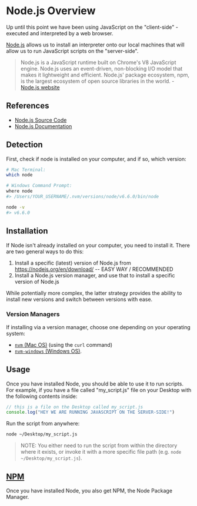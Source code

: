 # Node.js Overview

Up until this point we have been using JavaScript on the "client-side" - executed and interpreted by a web browser.

[Node.js](https://nodejs.org/en/) allows us to install an interpreter onto our local machines that will allow us to run JavaScript scripts on the "server-side".

> Node.js is a JavaScript runtime built on Chrome's V8 JavaScript engine. Node.js uses an event-driven, non-blocking I/O model that makes it lightweight and efficient. Node.js' package ecosystem, npm, is the largest ecosystem of open source libraries in the world. - [Node.js website](https://nodejs.org/en/)


## References

  + [Node.js Source Code](https://github.com/nodejs/node)
  + [Node.js Documentation](https://nodejs.org/api/)

## Detection

First, check if node is installed on your computer, and if so, which version:

```` sh
# Mac Terminal:
which node

# Windows Command Prompt:
where node
#> /Users/YOUR_USERNAME/.nvm/versions/node/v6.6.0/bin/node
````

```sh
node -v
#> v6.6.0
```

## Installation

If Node isn't already installed on your computer, you need to install it. There are two general ways to do this:

  1. Install a specific (latest) version of Node.js from https://nodejs.org/en/download/ -- EASY WAY / RECOMMENDED
  2. Install a Node.js version manager, and use that to install a specific version of Node.js

While potentially more complex, the latter strategy provides the ability to install new versions and switch between versions with ease.

### Version Managers

If installing via a version manager, choose one depending on your operating system:

  + [`nvm` (Mac OS)](https://github.com/creationix/nvm) (using the `curl` command)
  + [`nvm-windows` (Windows OS)](https://github.com/coreybutler/nvm-windows#installation--upgrades).


## Usage

Once you have installed Node, you should be able to use it to run scripts. For example, if you have a file called "my_script.js" file on your Desktop with the following contents inside:

```` js
// this is a file on the Desktop called my_script.js
console.log("HEY WE ARE RUNNING JAVASCRIPT ON THE SERVER-SIDE!")
````

Run the script from anywhere:

```` sh
node ~/Desktop/my_script.js
````

> NOTE: You either need to run the script from within the directory where it exists, or invoke it with a more specific file path (e.g. `node ~/Desktop/my_script.js`).

## [NPM](npm.md)

Once you have installed Node, you also get NPM, the Node Package Manager.
